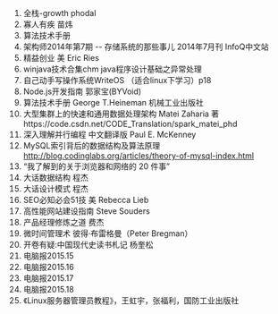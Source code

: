 1. 全栈-growth phodal
2. 寡人有疾 苗炜
3. 算法技术手册
4. 架构师2014年第7期 -- 存储系统的那些事儿 2014年7月刊 InfoQ中文站
5. 精益创业 美 Eric Ries
6. winjava技术合集chm java程序设计基础之异常处理
7. 自己动手写操作系统WriteOS （适合linux下学习）p18
8. Node.js开发指南 郭家宝(BYVoid)
9. 算法技术手册 George T.Heineman 机械工业出版社
10. 大型集群上的快速和通用数据处理架构  Matei Zaharia 著https://code.csdn.net/CODE_Translation/spark_matei_phd
11. 深入理解并行编程 中文翻译版 Paul E. McKenney
12. MySQL索引背后的数据结构及算法原理 http://blog.codinglabs.org/articles/theory-of-mysql-index.html
13. “我了解到的关于浏览器和网络的 20 件事”
14. 大话数据结构 程杰
15. 大话设计模式 程杰
16. SEO必知必会51技 美 Rebecca Lieb
17. 高性能网站建设指南 Steve Souders
18. 产品经理修炼之道 费杰
19. 微时间管理术 彼得·布雷格曼（Peter Bregman）
20. 开卷有疑:中国现代史读书札记 杨奎松
21. 电脑报2015.15
22. 电脑报2015.16
23. 电脑报2015.17
24. 电脑报2015.18
25. 《Linux服务器管理员教程》，王虹宇，张福利，国防工业出版社